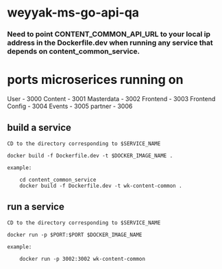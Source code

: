 # weyyak-ms-go-api-qa

### Need to point CONTENT_COMMON_API_URL to your local ip address in the Dockerfile.dev  when running any service that depends on content_common_service.

# ports microserices running on 

User - 3000
Content - 3001
Masterdata - 3002
Frontend - 3003
Frontend Config - 3004
Events - 3005
partner - 3006


## build a service
	CD to the directory corresponding to $SERVICE_NAME

	docker build -f Dockerfile.dev -t $DOCKER_IMAGE_NAME .

	example: 
	
		cd content_common_service
		docker build -f Dockerfile.dev -t wk-content-common .

## run a service
	CD to the directory corresponding to $SERVICE_NAME
	
	docker run -p $PORT:$PORT $DOCKER_IMAGE_NAME
	
	example:
	
		docker run -p 3002:3002 wk-content-common


